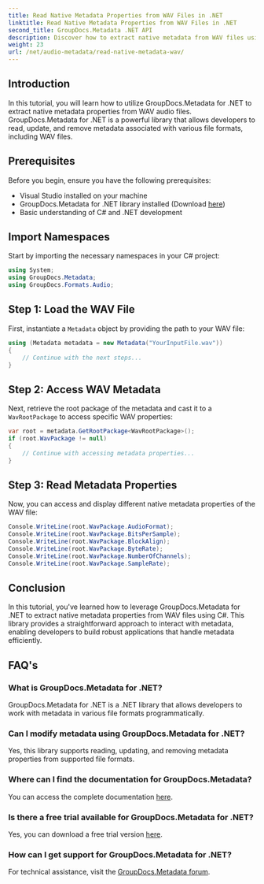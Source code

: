 ```yaml
---
title: Read Native Metadata Properties from WAV Files in .NET
linktitle: Read Native Metadata Properties from WAV Files in .NET
second_title: GroupDocs.Metadata .NET API
description: Discover how to extract native metadata from WAV files using GroupDocs.Metadata for .NET. Easy C# tutorial for reading WAV file properties.
weight: 23
url: /net/audio-metadata/read-native-metadata-wav/
---
```

## Introduction
In this tutorial, you will learn how to utilize GroupDocs.Metadata for .NET to extract native metadata properties from WAV audio files. GroupDocs.Metadata for .NET is a powerful library that allows developers to read, update, and remove metadata associated with various file formats, including WAV files.
## Prerequisites
Before you begin, ensure you have the following prerequisites:
- Visual Studio installed on your machine
- GroupDocs.Metadata for .NET library installed (Download [here](https://releases.groupdocs.com/metadata/net/))
- Basic understanding of C# and .NET development

## Import Namespaces
Start by importing the necessary namespaces in your C# project:
```csharp
using System;
using GroupDocs.Metadata;
using GroupDocs.Formats.Audio;
```
## Step 1: Load the WAV File
First, instantiate a `Metadata` object by providing the path to your WAV file:
```csharp
using (Metadata metadata = new Metadata("YourInputFile.wav"))
{
    // Continue with the next steps...
}
```
## Step 2: Access WAV Metadata
Next, retrieve the root package of the metadata and cast it to a `WavRootPackage` to access specific WAV properties:
```csharp
var root = metadata.GetRootPackage<WavRootPackage>();
if (root.WavPackage != null)
{
    // Continue with accessing metadata properties...
}
```
## Step 3: Read Metadata Properties
Now, you can access and display different native metadata properties of the WAV file:
```csharp
Console.WriteLine(root.WavPackage.AudioFormat);
Console.WriteLine(root.WavPackage.BitsPerSample);
Console.WriteLine(root.WavPackage.BlockAlign);
Console.WriteLine(root.WavPackage.ByteRate);
Console.WriteLine(root.WavPackage.NumberOfChannels);
Console.WriteLine(root.WavPackage.SampleRate);
```

## Conclusion
In this tutorial, you've learned how to leverage GroupDocs.Metadata for .NET to extract native metadata properties from WAV files using C#. This library provides a straightforward approach to interact with metadata, enabling developers to build robust applications that handle metadata efficiently.

## FAQ's
### What is GroupDocs.Metadata for .NET?
GroupDocs.Metadata for .NET is a .NET library that allows developers to work with metadata in various file formats programmatically.
### Can I modify metadata using GroupDocs.Metadata for .NET?
Yes, this library supports reading, updating, and removing metadata properties from supported file formats.
### Where can I find the documentation for GroupDocs.Metadata?
You can access the complete documentation [here](https://tutorials.groupdocs.com/metadata/net/).
### Is there a free trial available for GroupDocs.Metadata for .NET?
Yes, you can download a free trial version [here](https://releases.groupdocs.com/).
### How can I get support for GroupDocs.Metadata for .NET?
For technical assistance, visit the [GroupDocs.Metadata forum](https://forum.groupdocs.com/c/metadata/14).
